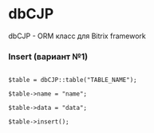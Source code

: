 dbCJP
=====

dbCJP - ORM класс для Bitrix framework

### Insert (вариант №1) ######

<code>
$table = dbCJP::table("TABLE_NAME");<br>
$table->name = "name";<br>
$table->data = "data";<br>
$table->insert();<br>
</code>
